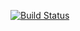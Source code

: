 [![Build Status](https://travis-ci.org/andrewgy8/ident.svg?branch=master)](https://travis-ci.org/andrewgy8/ident)

